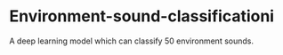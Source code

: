# Environment-sound-classificationi
A deep learning model which can classify 50 environment sounds.
